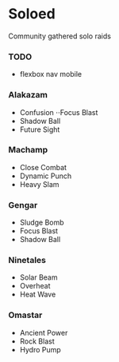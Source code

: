 # Soloed

Community gathered solo raids

### TODO

- flexbox nav mobile

### Alakazam

- Confusion
⋅⋅Focus Blast
- Shadow Ball
- Future Sight

### Machamp

- Close Combat
- Dynamic Punch
- Heavy Slam

### Gengar

- Sludge Bomb
- Focus Blast
- Shadow Ball

### Ninetales

- Solar Beam
- Overheat
- Heat Wave

### Omastar

- Ancient Power
- Rock Blast
- Hydro Pump
